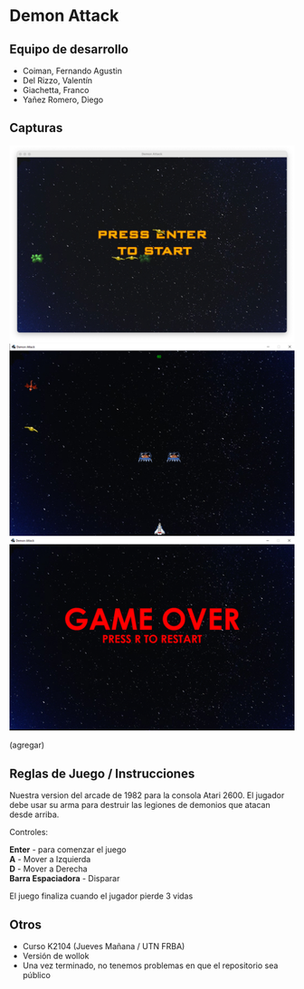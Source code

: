 # Demon Attack

## Equipo de desarrollo

- Coiman, Fernando Agustin
- Del Rizzo, Valentín
- Giachetta, Franco 
- Yañez Romero, Diego 

## Capturas
![image](assets/game_start.png)
![image](assets/game_1.png)
![image](assets/game_over.png)

(agregar)

## Reglas de Juego / Instrucciones
Nuestra version del arcade de 1982 para la consola Atari 2600.
El jugador debe usar su arma para destruir las legiones de demonios que atacan desde arriba.

Controles: <br/>

**Enter** - para comenzar el juego <br/>
**A** - Mover a Izquierda <br/>
**D** - Mover a Derecha <br/>
**Barra Espaciadora** - Disparar <br/>

El juego finaliza cuando el jugador pierde 3 vidas


## Otros

- Curso K2104 (Jueves Mañana / UTN FRBA) 
- Versión de wollok
- Una vez terminado, no tenemos problemas en que el repositorio sea público

